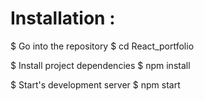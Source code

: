 # Installation :

$  Go into the repository
$ cd React_portfolio

$  Install project dependencies
$ npm install

$  Start's development server
$ npm start

